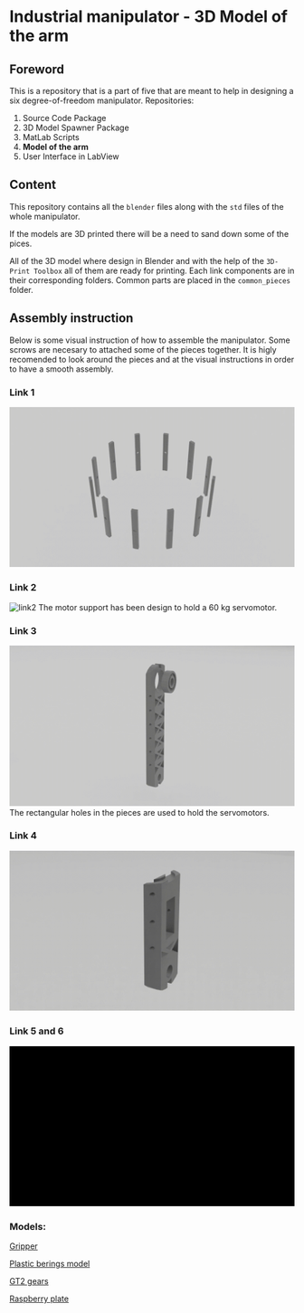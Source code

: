 # Industrial manipulator - 3D Model of the arm
## Foreword
This is a repository that is a part of five that are meant to help in designing a six degree-of-freedom manipulator.
Repositories:
 1. Source Code Package
 2. 3D Model Spawner Package 
 3. MatLab Scripts
 4. **Model of the arm**
 5. User Interface in LabView

## Content 
This repository contains all the `blender` files along with the `std` files of the whole manipulator.

If the models are 3D printed there will be a need to sand down some of the pices. 

All of the 3D model where design in Blender and with the help of the `3D-Print Toolbox` all of them are ready for printing. Each link components are in their corresponding folders. Common parts are placed in the `common_pieces` folder. 

## Assembly instruction
Below is some visual instruction of how to assemble the manipulator. Some scrows are necesary to attached some of the pieces together. It is higly recomended to look around the pieces and at the visual instructions in order to have a smooth assembly.

### Link 1
![link1](https://github.com/mandarius-dev/arm_3d_model/blob/main/media/link1.gif)

### Link 2
![link2](https://github.com/mandarius-dev/arm_3d_model/blob/main/media/link2.gif)
The motor support has been design to hold a 60 kg servomotor.

### Link 3
![link3](https://github.com/mandarius-dev/arm_3d_model/blob/main/media/link3.gif)
The rectangular holes in the pieces are used to hold the servomotors.

### Link 4
![link4](https://github.com/mandarius-dev/arm_3d_model/blob/main/media/link4.gif)

### Link 5 and 6
![link56](https://github.com/mandarius-dev/arm_3d_model/blob/main/media/link_5_6.gif)


### Models: 
[Gripper][grp]

[Plastic berings model][bering]

[GT2 gears][gear]

[Raspberry plate][case]


[grp]: https://cults3d.com/en/3d-model/gadget/servo-gripper-for-robotic-arm-sg90-servo-gripper
[gear]: https://www.thingiverse.com/thing:2838757/files
[bering]: https://www.thingiverse.com/thing:2349065
[case]: https://www.thingiverse.com/thing:423216
